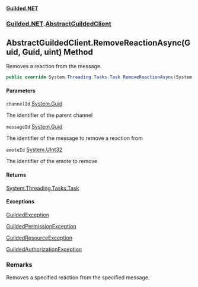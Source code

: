 
#### [Guilded.NET](Guilded_NET 'Guilded.NET')
### [Guilded.NET](Guilded_NET#Guilded_NET 'Guilded.NET').[AbstractGuildedClient](AbstractGuildedClient 'Guilded.NET.AbstractGuildedClient')
## AbstractGuildedClient.RemoveReactionAsync(Guid, Guid, uint) Method

Removes a reaction from the message.
```csharp
public override System.Threading.Tasks.Task RemoveReactionAsync(System.Guid channelId, System.Guid messageId, uint emoteId);
```

#### Parameters

<a name='Guilded_NET_AbstractGuildedClient_RemoveReactionAsync(System_Guid_System_Guid_uint)_channelId'></a>
`channelId` [System.Guid](https://docs.microsoft.com/en-us/dotnet/api/System.Guid 'System.Guid')

The identifier of the parent channel

<a name='Guilded_NET_AbstractGuildedClient_RemoveReactionAsync(System_Guid_System_Guid_uint)_messageId'></a>
`messageId` [System.Guid](https://docs.microsoft.com/en-us/dotnet/api/System.Guid 'System.Guid')

The identifier of the message to remove a reaction from

<a name='Guilded_NET_AbstractGuildedClient_RemoveReactionAsync(System_Guid_System_Guid_uint)_emoteId'></a>
`emoteId` [System.UInt32](https://docs.microsoft.com/en-us/dotnet/api/System.UInt32 'System.UInt32')

The identifier of the emote to remove


#### Returns
[System.Threading.Tasks.Task](https://docs.microsoft.com/en-us/dotnet/api/System.Threading.Tasks.Task 'System.Threading.Tasks.Task')


#### Exceptions

[GuildedException](https://guilded-net.github.io/references/GuildedException 'Guilded.NET.Base.GuildedException')

[GuildedPermissionException](https://guilded-net.github.io/references/GuildedPermissionException 'Guilded.NET.Base.GuildedPermissionException')

[GuildedResourceException](https://guilded-net.github.io/references/GuildedResourceException 'Guilded.NET.Base.GuildedResourceException')

[GuildedAuthorizationException](https://guilded-net.github.io/references/GuildedAuthorizationException 'Guilded.NET.Base.GuildedAuthorizationException')

### Remarks
  
Removes a specified reaction from the specified message.